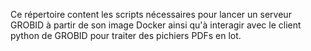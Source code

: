 Ce répertoire content les scripts nécessaires pour lancer un serveur GROBID à partir de son image Docker ainsi qu'à interagir avec le client python de GROBID pour traiter des pichiers PDFs en lot.
